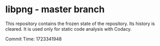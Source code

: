 # libpng - master branch

This repository contains the frozen state of the repository.
Its history is cleared. It is used only for static code
analysis with Codacy.

Commit Time: 1723341948